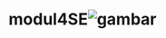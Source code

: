 # modul4SE![gambar](https://user-images.githubusercontent.com/118113279/204143579-469e5cfe-6817-4c7a-8b15-803a276de846.png)
